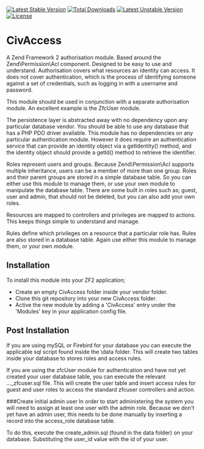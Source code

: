 [![Latest Stable Version](https://poser.pugx.org/srayner/civaccess/v/stable)](https://packagist.org/packages/srayner/civaccess)
[![Total Downloads](https://poser.pugx.org/srayner/civaccess/downloads)](https://packagist.org/packages/srayner/civaccess)
[![Latest Unstable Version](https://poser.pugx.org/srayner/civaccess/v/unstable)](https://packagist.org/packages/srayner/civaccess)
[![License](https://poser.pugx.org/srayner/civaccess/license)](https://packagist.org/packages/srayner/civaccess)

# CivAccess

A Zend Framework 2 authorisation module. Based around the Zend\Permission\Acl component. Designed to be easy to use and
understand. Authorisation covers what resources an identity can access. It does not cover authentication, which is the process
of identifying someone against a set of credentials, such as logging in with a username and password.

This module should be used in conjunction with a separate authorisation module. An excellent example is the ZfcUser module. 

The persistence layer is abstracted away with no dependency upon any particular database vendor. You should be able to use any
database that has a PHP PDO driver available. This module has no dependencies on any particular authentication module. However
it does require an authentication service that can provide an identity object via a getIdentity() method, and the identity object
should provide a getId() method to retrieve the identifier.

Roles represent users and groups. Because Zend\Permission\Acl supports multiple inheritance, users can be a member of more than
one group. Roles and their parent groups are stored in a simple database table. So you can either use this module to manage them,
or use your own module to manipulate the database table. There are some built in roles such as; guest, user and admin, that should
not be deleted, but you can also add your own roles.

Resources are mapped to controllers and privileges are mapped to actions. This keeps things simple to understand and manage.

Rules define which privileges on a resource that a particular role has. Rules are also stored in a database table. Again use
either this module to manage them, or your own module.


## Installation

To install this module into your ZF2 application;

- Create an empty CivAccess folder inside your vendor folder.
- Clone this git repository into your new CivAccess folder.
- Active the new module by adding a 'CivAccess' entry under the 'Modules' key in your application config file.

## Post Installation

If you are using mySQL or Firebird for your database you can execute the applicable sql script found inside the \data folder.
This will create two tables inside your database to stores roles and access rules.

If you are using the zfcUser module for authentication and have not yet created your user database table, you can execute the
relevant ..._zfcuser.sql file. This will create the user table and insert access rules for guest and user roles to access the
standard zfcuser controllers and action.

###Create initial admin user
In order to start administering the system you will need to assign at least one user with the admin role. Because we don't yet
have an admin user, this needs to be done manually by inserting a record into the access_role database table.

To do this, execute the create_admin.sql (found in the data folder) on your database. Substituting the user_id value with the
id of your user.    
 